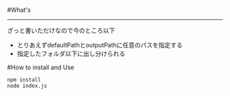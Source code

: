 #What's

---
ざっと書いただけなので今のところ以下

- とりあえずdefaultPathとoutputPathに任意のパスを指定する
- 指定したフォルダ以下に出し分けられる



#How to install and Use

```
npm install
node index.js
```
